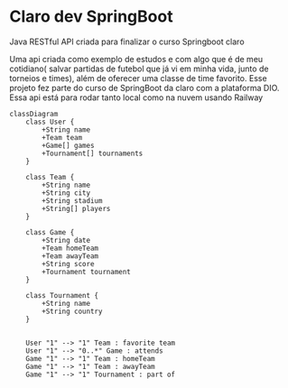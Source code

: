 # Claro dev SpringBoot
Java RESTful API criada para finalizar o curso Springboot claro

Uma api criada como exemplo de estudos e com algo que é de meu cotidiano( salvar partidas de futebol que já vi em minha vida, junto de torneios e times), além de oferecer uma classe de time favorito. Esse projeto fez parte do curso de SpringBoot da claro com a plataforma DIO. Essa api está para rodar tanto local como na nuvem usando Railway

```mermaid
classDiagram
    class User {
        +String name
        +Team team
        +Game[] games
        +Tournament[] tournaments
    }

    class Team {
        +String name
        +String city
        +String stadium
        +String[] players
    }

    class Game {
        +String date
        +Team homeTeam
        +Team awayTeam
        +String score
        +Tournament tournament
    }

    class Tournament {
        +String name
        +String country
    }

   
    User "1" --> "1" Team : favorite team
    User "1" --> "0..*" Game : attends
    Game "1" --> "1" Team : homeTeam
    Game "1" --> "1" Team : awayTeam
    Game "1" --> "1" Tournament : part of
```
